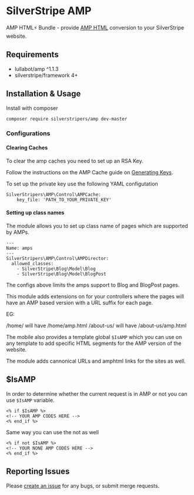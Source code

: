 # SilverStripe AMP

AMP HTML⚡ Bundle - provide [AMP HTML](https://www.ampproject.org/) conversion to your SilverStripe website.

## Requirements 

* lullabot/amp ^1.1.3
* silverstripe/framework 4+

## Installation & Usage 

Install with composer 


```
composer require silverstripers/amp dev-master
```

### Configurations 

#### Clearing Caches

To clear the amp caches you need to set up an RSA Key. 

Follow the instructions on the AMP Cache guide on [Generating Keys](https://developers.google.com/amp/cache/update-cache#rsa-keys).

To set up the private key use the following YAML configutation

```
SilverStripers\AMP\Control\AMPCache:
	key_file: 'PATH_TO_YOUR_PRIVATE_KEY'
```

#### Setting up class names

The module allows you to set up class name of pages which are supported by AMPs. 

```
---
Name: amps
---
SilverStripers\AMP\Control\AMPDirector:
  allowed_classes:
    - SilverStripe\Blog\Model\Blog
    - SilverStripe\Blog\Model\BlogPost

```

The configs above limits the amps support to Blog and BlogPost pages.


This module adds extensions on for your controllers where the pages will have an AMP based version with a URL suffix 
for each page. 

EG: 

/home/ will have /home/amp.html 
/about-us/ will have /about-us/amp.html

The mobile also provides a template global `$IsAMP` which you can use on any template to add specific HTML segments for the AMP version of the website. 

The module adds cannonical URLs and amphtml links for the sites as well. 

## $IsAMP

In order to determine whether the current request is in AMP or not you can use `$IsAMP` variable.

```
<% if $IsAMP %>
<!-- YOUR AMP CODES HERE -->
<% end_if %>
```

Same way you can use the not as well 

```
<% if not $IsAMP %>
<!-- YOUR NONE AMP CODES HERE -->
<% end_if %>
```

## Reporting Issues

Please [create an issue](https://github.com/SilverStripers/amp/issues) for any bugs, or submit merge requests. 
